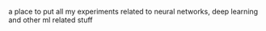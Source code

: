 a place to put all my experiments related to neural networks, deep learning and other ml related stuff